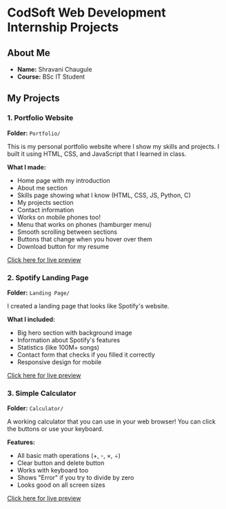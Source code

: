 # CodSoft Web Development Internship Projects

## About Me
- **Name:** Shravani Chaugule  
- **Course:** BSc IT Student  

## My Projects

### 1. Portfolio Website 
**Folder:** `Portfolio/`

This is my personal portfolio website where I show my skills and projects. I built it using HTML, CSS, and JavaScript that I learned in class.

**What I made:**
- Home page with my introduction
- About me section 
- Skills page showing what I know (HTML, CSS, JS, Python, C)
- My projects section
- Contact information
- Works on mobile phones too!
- Menu that works on phones (hamburger menu)
- Smooth scrolling between sections
- Buttons that change when you hover over them
- Download button for my resume
  
[Click here for live preview](https://shravani-chaugule.github.io/CODSOFT/Portfolio)
### 2. Spotify Landing Page 
**Folder:** `Landing Page/`

I created a landing page that looks like Spotify's website.

**What I included:**
- Big hero section with background image
- Information about Spotify's features
- Statistics (like 100M+ songs)
- Contact form that checks if you filled it correctly
- Responsive design for mobile

[Click here for live preview](https://shravani-chaugule.github.io/CODSOFT/Landing%20Page)
### 3. Simple Calculator
**Folder:** `Calculator/`

A working calculator that you can use in your web browser! You can click the buttons or use your keyboard.

**Features:**
- All basic math operations (+, -, ×, ÷)
- Clear button and delete button
- Works with keyboard too
- Shows "Error" if you try to divide by zero
- Looks good on all screen sizes

[Click here for live preview](https://shravani-chaugule.github.io/CODSOFT/Calculator)

